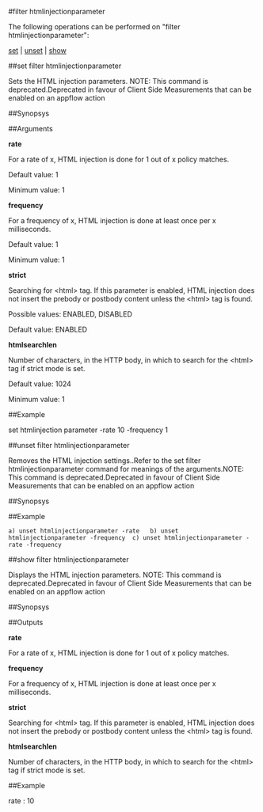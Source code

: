 #filter htmlinjectionparameter

The following operations can be performed on "filter htmlinjectionparameter":


[set](#set-filter-htmlinjectionparameter) | [unset](#unset-filter-htmlinjectionparameter) | [show](#show-filter-htmlinjectionparameter)

##set filter htmlinjectionparameter

Sets the HTML injection parameters. NOTE: This command is deprecated.Deprecated in favour of Client Side Measurements that can be enabled on an appflow action


##Synopsys




##Arguments

<b>rate</b>
For a rate of x, HTML injection is done for 1 out of x policy matches.
Default value: 1
Minimum value: 1

<b>frequency</b>
For a frequency of x, HTML injection is done at least once per x milliseconds.
Default value: 1
Minimum value: 1

<b>strict</b>
Searching for &lt;html&gt; tag. If this parameter is enabled, HTML injection does not insert the prebody or postbody content unless the &lt;html&gt; tag is found.
Possible values: ENABLED, DISABLED
Default value: ENABLED

<b>htmlsearchlen</b>
Number of characters, in the HTTP body, in which to search for the &lt;html&gt; tag if strict mode is set.
Default value: 1024
Minimum value: 1



##Example

set htmlinjection parameter -rate 10 -frequency 1

##unset filter htmlinjectionparameter

Removes the HTML injection settings..Refer to the set filter htmlinjectionparameter command for meanings of the arguments.NOTE: This command is deprecated.Deprecated in favour of Client Side Measurements that can be enabled on an appflow action


##Synopsys




##Example

	a) unset htmlinjectionparameter -rate	b) unset htmlinjectionparameter -frequency	c) unset htmlinjectionparameter -rate -frequency

##show filter htmlinjectionparameter

Displays the HTML injection parameters. NOTE: This command is deprecated.Deprecated in favour of Client Side Measurements that can be enabled on an appflow action


##Synopsys




##Outputs

<b>rate</b>
For a rate of x, HTML injection is done for 1 out of x policy matches.

<b>frequency</b>
For a frequency of x, HTML injection is done at least once per x milliseconds.

<b>strict</b>
Searching for &lt;html> tag. If this parameter is enabled, HTML injection does not insert the prebody or postbody content unless the &lt;html> tag is found.

<b>htmlsearchlen</b>
Number of characters, in the HTTP body, in which to search for the &lt;html> tag if strict mode is set.



##Example

rate	:	10

